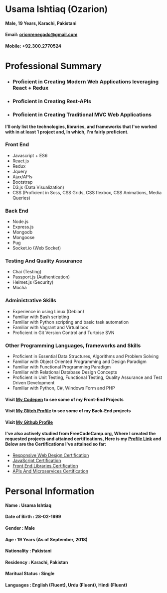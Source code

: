 # **Usama Ishtiaq** (Ozarion)
#### Male, 19 Years, Karachi, Pakistani
#### **Email**: orionrenegado@gmail.com
#### **Mobile**: +92.300.2770524

# Professional Summary
* ### Proficient in Creating Modern Web Applications leveraging React + Redux
* ### Proficient in Creating Rest-APIs
* ### Proficient in Creating Traditional MVC Web Applications

#### I'll only list the technologies, libraries, and frameworks that I've worked with in at least 1 project and, In which, I'm fairly proficient.

### Front End
* Javascript + ES6
* React.js
* Redux
* Jquery
* Ajax/APIs
* Bootstrap
* D3.js (Data Visualization)
* CSS (Proficient in Scss, CSS Grids, CSS flexbox, CSS Animations, Media Queries)

### Back End
* Node.js
* Express.js
* Mongodb
* Mongoose
* Pug
* Socket.io (Web Socket)

### Testing And Quality Assurance
* Chai (Testing)
* Passport.js (Authentication)
* Helmet.js (Security)
* Mocha

### Administrative Skills
* Experience in using Linux (Debian)
* Familiar with Bash scripting
* Familiar with Python scripting and basic task automation
* Familiar with Vagrant and Virtual box
* Proficient in Git Version Control and Turtoise SVN

### Other Programming Languages, frameworks and Skills
* Proficient in Essential Data Structures, Algorithms and Problem Solving
* Familiar with Object Oriented Programming and Design Paradigm
* Familiar with Functional Programming Paradigm
* Familiar with Relational Database Design Concepts
* Proficient in Unit Testing, Functional Testing, Quality Assurance and Test Driven Development
* Familiar with Python, C#, Windows Form and PHP

#### Visit [My Codepen](https://codepen.io/ozarion/) to see some of my Front-End Projects
#### Visit [My Glitch Profile](https://glitch.com/@Ozarion) to see some of my Back-End projects
#### Visit [My Github Profile](https://github.com/Ozarion)

#### I've also actively studied from FreeCodeCamp.org, Where I created the requested projects and attained certifications, Here is my [Profile Link](https://www.freecodecamp.org/ozarion) and Below are the Certifications I've attained so far:

* [Responsive Web Design Certification](https://www.freecodecamp.org/certification/ozarion/responsive-web-design)
* [JavaScript Certification](https://www.freecodecamp.org/certification/ozarion/javascript-algorithms-and-data-structures)
* [Front End Libraries Certification](https://www.freecodecamp.org/certification/ozarion/front-end-libraries)
* [APIs And Microservices Certification](https://www.freecodecamp.org/certification/ozarion/apis-and-microservices)

# Personal Information
#### Name            :   Usama Ishtiaq
#### Date of Birth   :   28-02-1999
#### Gender          :   Male
#### Age             :   19 Years (As of September, 2018)
#### Nationality     :   Pakistani
#### Residency       :   Karachi, Pakistan
#### Maritual Status :   Single
#### Languages       :   English (Fluent), Urdu (Fluent), Hindi (Fluent)
